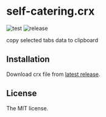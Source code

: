 # self-catering.crx

![test](https://github.com/sasaplus1/self-catering.crx/workflows/test/badge.svg)
![release](https://github.com/sasaplus1/self-catering.crx/workflows/release/badge.svg)

copy selected tabs data to clipboard

## Installation

Download crx file from [latest release](https://github.com/sasaplus1/self-catering.crx/releases/latest).

## License

The MIT license.
